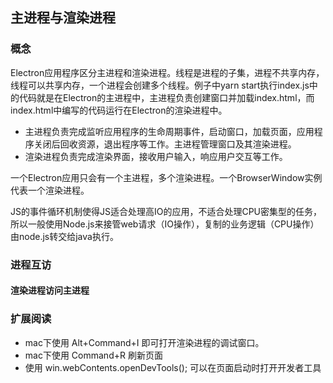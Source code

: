 ## 主进程与渲染进程

### 概念

Electron应用程序区分主进程和渲染进程。线程是进程的子集，进程不共享内存，线程可以共享内存，一个进程会创建多个线程。例子中yarn start执行index.js中的代码就是在Electron的主进程中，主进程负责创建窗口并加载index.html，而index.html中编写的代码运行在Electron的渲染进程中。

- 主进程负责完成监听应用程序的生命周期事件，启动窗口，加载页面，应用程序关闭后回收资源，退出程序等工作。主进程管理窗口及其渲染进程。
- 渲染进程负责完成渲染界面，接收用户输入，响应用户交互等工作。

一个Electron应用只会有一个主进程，多个渲染进程。一个BrowserWindow实例代表一个渲染进程。

JS的事件循环机制使得JS适合处理高IO的应用，不适合处理CPU密集型的任务，所以一般使用Node.js来接管web请求（IO操作），复制的业务逻辑（CPU操作）由node.js转交给java执行。

### 进程互访

#### 渲染进程访问主进程


### 扩展阅读

- mac下使用 Alt+Command+I 即可打开渲染进程的调试窗口。
- mac下使用 Command+R 刷新页面
- 使用 win.webContents.openDevTools(); 可以在页面启动时打开开发者工具
